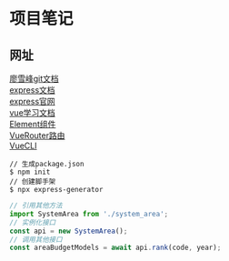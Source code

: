 # 项目笔记

## 网址
[廖雪峰git文档](https://www.liaoxuefeng.com/wiki/896043488029600/896827951938304)  
[express文档](https://www.cnblogs.com/mq0036/p/5243312.html)  
[express官网](https://expressjs.com/zh-cn/)  
[vue学习文档](https://cn.vuejs.org/v2/guide/)  
[Element组件](https://element.eleme.cn/#/zh-CN/component/input)  
[VueRouter路由](https://router.vuejs.org/zh/installation.html)  
[VueCLI](https://cli.vuejs.org/zh/guide/)

```
// 生成package.json
$ npm init
// 创建脚手架
$ npx express-generator
```

```javascript
// 引用其他方法
import SystemArea from './system_area';
// 实例化接口
const api = new SystemArea();
// 调用其他接口
const areaBudgetModels = await api.rank(code, year);

```

